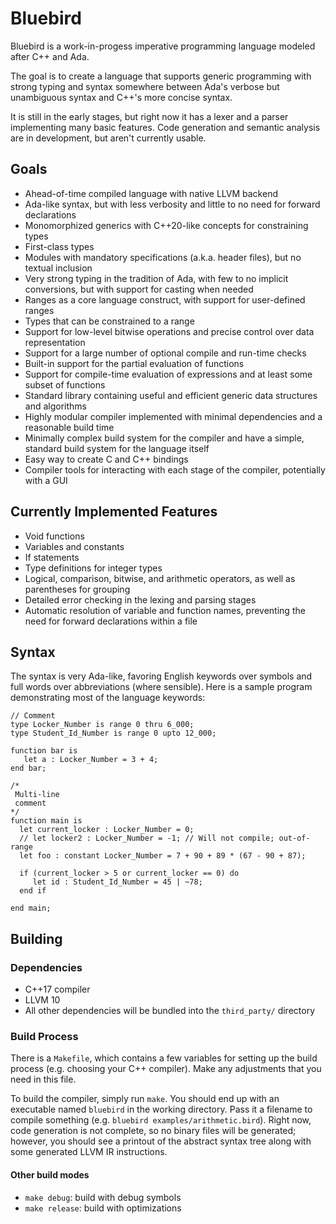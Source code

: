 # Bluebird

Bluebird is a work-in-progess imperative programming language modeled after C++ and Ada.

The goal is to create a language that supports generic programming with strong typing and syntax somewhere between Ada's
verbose but unambiguous syntax and C++'s more concise syntax.

It is still in the early stages, but right now it has a lexer and a parser implementing many basic features. Code generation and semantic analysis are in development, but aren't currently usable.

## Goals

- Ahead-of-time compiled language with native LLVM backend
- Ada-like syntax, but with less verbosity and little to no need for forward declarations
- Monomorphized generics with C++20-like concepts for constraining types
- First-class types
- Modules with mandatory specifications (a.k.a. header files), but no textual inclusion
- Very strong typing in the tradition of Ada, with few to no implicit conversions, but
with support for casting when needed
- Ranges as a core language construct, with support for user-defined ranges
- Types that can be constrained to a range
- Support for low-level bitwise operations and precise control over data representation
- Support for a large number of optional compile and run-time checks
- Built-in support for the partial evaluation of functions
- Support for compile-time evaluation of expressions and at least some subset of functions
- Standard library containing useful and efficient generic data structures and algorithms
- Highly modular compiler implemented with minimal dependencies and a reasonable build time
- Minimally complex build system for the compiler and have a simple, standard build
system for the language itself
- Easy way to create C and C++ bindings
- Compiler tools for interacting with each stage of the compiler, potentially with a GUI

## Currently Implemented Features

- Void functions
- Variables and constants
- If statements
- Type definitions for integer types
- Logical, comparison, bitwise, and arithmetic operators, as well as parentheses for grouping
- Detailed error checking in the lexing and parsing stages
- Automatic resolution of variable and function names, preventing the need for forward declarations within a file

## Syntax

The syntax is very Ada-like, favoring English keywords over symbols and full words over abbreviations (where sensible). Here is a sample
program demonstrating most of the language keywords:

```
// Comment
type Locker_Number is range 0 thru 6_000;
type Student_Id_Number is range 0 upto 12_000;

function bar is
   let a : Locker_Number = 3 + 4;
end bar;

/*
 Multi-line
 comment
*/
function main is
  let current_locker : Locker_Number = 0;
  // let locker2 : Locker_Number = -1; // Will not compile; out-of-range
  let foo : constant Locker_Number = 7 + 90 + 89 * (67 - 90 + 87);

  if (current_locker > 5 or current_locker == 0) do
     let id : Student_Id_Number = 45 | ~78;
  end if

end main;
```

## Building

### Dependencies

- C++17 compiler
- LLVM 10
- All other dependencies will be bundled into the `third_party/` directory

### Build Process

There is a `Makefile`, which contains a few variables for setting up the build process
(e.g. choosing your C++ compiler). Make any adjustments that you need in this file.

To build the compiler, simply run `make`. You should end up with an executable named
`bluebird` in the working directory. Pass it a filename to compile something
(e.g. `bluebird examples/arithmetic.bird`). Right now, code generation is not complete, so no
binary files will be generated; however, you should see a printout of the abstract syntax tree
along with some generated LLVM IR instructions.

#### Other build modes

- `make debug`: build with debug symbols
- `make release`: build with optimizations
